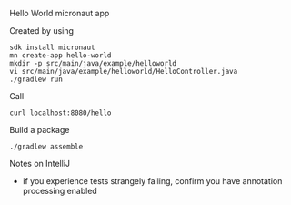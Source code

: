 Hello World micronaut app

Created by using

```
sdk install micronaut
mn create-app hello-world
mkdir -p src/main/java/example/helloworld
vi src/main/java/example/helloworld/HelloController.java
./gradlew run
```

Call
```
curl localhost:8080/hello
```

Build a package
```
./gradlew assemble
```

Notes on IntelliJ
 - if you experience tests strangely failing, confirm you have
    annotation processing enabled
